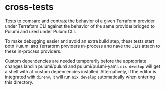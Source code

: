 # cross-tests

Tests to compare and contrast the behavior of a given Terraform provider under Terraform CLI against
the behavior of the same provider bridged to Pulumi and used under Pulumi CLI.

To make debugging easier and avoid an extra build step, these tests start both Pulumi and Terraform
providers in-process and have the CLIs attach to these in-process providers.

Custom dependencies are needed temporarily before the appropriate changes land in pulumi/pulumi and
pulumi/pulumi-yaml. `nix develop` will get a shell with all custom dependencies installed.
Alternatively, if the editor is integrated with `direnv`, it will run `nix develop` automatically
when entering this directory.
